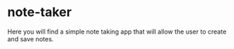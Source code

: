 # note-taker

Here you will find a simple note taking app that will allow the user to create and save notes. 